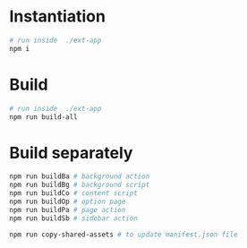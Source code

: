 # Instantiation
```sh
# run inside  ./ext-app
npm i
```

# Build
```sh
# run inside  ./ext-app
npm run build-all
```

# Build separately

```sh
npm run buildBa # background action
npm run buildBg # background script
npm run buildCo # content script
npm run buildOp # option page
npm run buildPa # page action
npm run buildSb # sidebar action

npm run copy-shared-assets # to update manifest.json file
```